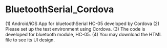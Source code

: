 # BluetoothSerial_Cordova
(1) Android/iOS App for bluetoothSerial HC-05 developed by Cordova
(2) Please set up the test environment using Cordova. 
(3) The code is developed for bluetooth module, HC-05.
(4) You may download the HTML file to see its UI design. 
